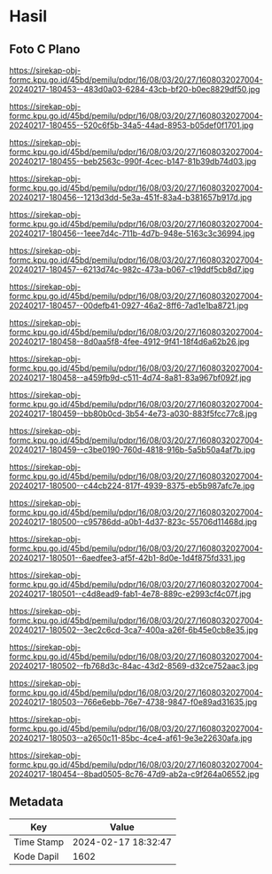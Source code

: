 # Hasil

## Foto C Plano

https://sirekap-obj-formc.kpu.go.id/45bd/pemilu/pdpr/16/08/03/20/27/1608032027004-20240217-180453--483d0a03-6284-43cb-bf20-b0ec8829df50.jpg

https://sirekap-obj-formc.kpu.go.id/45bd/pemilu/pdpr/16/08/03/20/27/1608032027004-20240217-180455--520c6f5b-34a5-44ad-8953-b05def0f1701.jpg

https://sirekap-obj-formc.kpu.go.id/45bd/pemilu/pdpr/16/08/03/20/27/1608032027004-20240217-180455--beb2563c-990f-4cec-b147-81b39db74d03.jpg

https://sirekap-obj-formc.kpu.go.id/45bd/pemilu/pdpr/16/08/03/20/27/1608032027004-20240217-180456--1213d3dd-5e3a-451f-83a4-b381657b917d.jpg

https://sirekap-obj-formc.kpu.go.id/45bd/pemilu/pdpr/16/08/03/20/27/1608032027004-20240217-180456--1eee7d4c-711b-4d7b-948e-5163c3c36994.jpg

https://sirekap-obj-formc.kpu.go.id/45bd/pemilu/pdpr/16/08/03/20/27/1608032027004-20240217-180457--6213d74c-982c-473a-b067-c19ddf5cb8d7.jpg

https://sirekap-obj-formc.kpu.go.id/45bd/pemilu/pdpr/16/08/03/20/27/1608032027004-20240217-180457--00defb41-0927-46a2-8ff6-7ad1e1ba8721.jpg

https://sirekap-obj-formc.kpu.go.id/45bd/pemilu/pdpr/16/08/03/20/27/1608032027004-20240217-180458--8d0aa5f8-4fee-4912-9f41-18f4d6a62b26.jpg

https://sirekap-obj-formc.kpu.go.id/45bd/pemilu/pdpr/16/08/03/20/27/1608032027004-20240217-180458--a459fb9d-c511-4d74-8a81-83a967bf092f.jpg

https://sirekap-obj-formc.kpu.go.id/45bd/pemilu/pdpr/16/08/03/20/27/1608032027004-20240217-180459--bb80b0cd-3b54-4e73-a030-883f5fcc77c8.jpg

https://sirekap-obj-formc.kpu.go.id/45bd/pemilu/pdpr/16/08/03/20/27/1608032027004-20240217-180459--c3be0190-760d-4818-916b-5a5b50a4af7b.jpg

https://sirekap-obj-formc.kpu.go.id/45bd/pemilu/pdpr/16/08/03/20/27/1608032027004-20240217-180500--c44cb224-817f-4939-8375-eb5b987afc7e.jpg

https://sirekap-obj-formc.kpu.go.id/45bd/pemilu/pdpr/16/08/03/20/27/1608032027004-20240217-180500--c95786dd-a0b1-4d37-823c-55706d11468d.jpg

https://sirekap-obj-formc.kpu.go.id/45bd/pemilu/pdpr/16/08/03/20/27/1608032027004-20240217-180501--6aedfee3-af5f-42b1-8d0e-1d4f875fd331.jpg

https://sirekap-obj-formc.kpu.go.id/45bd/pemilu/pdpr/16/08/03/20/27/1608032027004-20240217-180501--c4d8ead9-fab1-4e78-889c-e2993cf4c07f.jpg

https://sirekap-obj-formc.kpu.go.id/45bd/pemilu/pdpr/16/08/03/20/27/1608032027004-20240217-180502--3ec2c6cd-3ca7-400a-a26f-6b45e0cb8e35.jpg

https://sirekap-obj-formc.kpu.go.id/45bd/pemilu/pdpr/16/08/03/20/27/1608032027004-20240217-180502--fb768d3c-84ac-43d2-8569-d32ce752aac3.jpg

https://sirekap-obj-formc.kpu.go.id/45bd/pemilu/pdpr/16/08/03/20/27/1608032027004-20240217-180503--766e6ebb-76e7-4738-9847-f0e89ad31635.jpg

https://sirekap-obj-formc.kpu.go.id/45bd/pemilu/pdpr/16/08/03/20/27/1608032027004-20240217-180503--a2650c11-85bc-4ce4-af61-9e3e22630afa.jpg

https://sirekap-obj-formc.kpu.go.id/45bd/pemilu/pdpr/16/08/03/20/27/1608032027004-20240217-180454--8bad0505-8c76-47d9-ab2a-c9f264a06552.jpg


## Metadata

| Key        | Value               |
| ---------- | ------------------- |
| Time Stamp | 2024-02-17 18:32:47 |
| Kode Dapil | 1602                |



